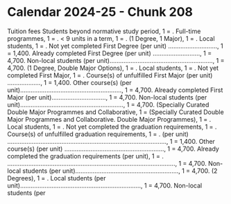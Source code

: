 # Calendar 2024-25 - Chunk 208

<!-- Chunk tokens: 987, Enriched tokens: 989 -->

Tuition fees
Students beyond normative study period, 1 = . Full-time programmes, 1 = . < 9 units in a term, 1 = . (1 Degree, 1 Major), 1 = . Local students, 1 = . Not yet completed First Degree (per unit) ............................, 1 = 1,400. Already completed First Degree (per unit) ..........................., 1 = 4,700. Non-local students (per unit)..........................................................., 1 = 4,700. (1 Degree, Double Major Options), 1 = . Local students, 1 = . Not yet completed First Major, 1 = . Course(s) of unfulfilled First Major (per unit) ..................., 1 = 1,400. Other course(s) (per unit).........................................................., 1 = 4,700. Already completed First Major (per unit)..............................., 1 = 4,700. Non-local students (per unit)..........................................................., 1 = 4,700. (Specially Curated Double Major Programmes and Collaborative, 1 = (Specially Curated Double Major Programmes and Collaborative. Double Major Programmes), 1 = . Local students, 1 = . Not yet completed the graduation requirements, 1 = . Course(s) of unfulfilled graduation requirements, 1 = . (per unit) ..........................................................................................., 1 = 1,400. Other course(s) (per unit) ........................................................., 1 = 4,700. Already completed the graduation requirements (per unit), 1 = . ................................................................................................, 1 = 4,700. Non-local students (per unit)..........................................................., 1 = 4,700. (2 Degrees), 1 = . Local students (per unit)....................................................................., 1 = 4,700. Non-local students (per